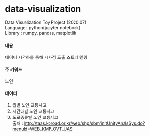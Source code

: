 # data-visualization
Data Visualization Toy Project (2020.07)   
Language : python(jupyter notebook)   
Library : numpy, pandas, matplotlib   

### 
#### 내용 
데이터 시각화를 통해 시사점 도출 스토리 텔링
#### 주 키워드
노인
#### 데이터 
1. 월별 노인 교통사고
2. 시간대별 노인 교통사고 
3. 도로종류별 노인 교통사고    
출처 : http://taas.koroad.or.kr/web/shp/sbm/initUnityAnalsSys.do?menuId=WEB_KMP_OVT_UAS


